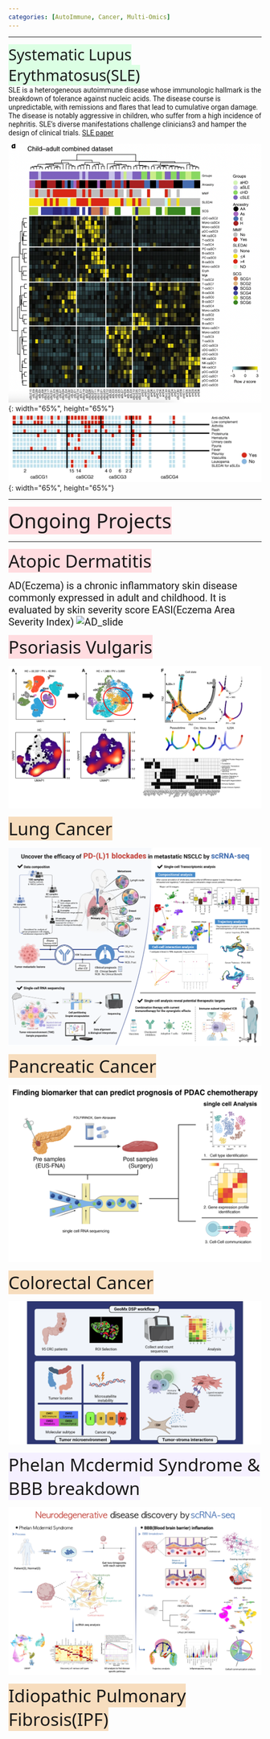 ```yaml
---
categories: [AutoImmune, Cancer, Multi-Omics]
---
```

---
<span style="font-family:Noto Sans ; font-size: 30px; background-color: #dcffe4">Systematic Lupus Erythmatosus(SLE)</span>  
<span style="font-family:Roboto; font size:4em"> SLE is a heterogeneous autoimmune disease whose immunologic hallmark is the breakdown of tolerance against nucleic acids. The disease course is unpredictable, with remissions and flares that lead to cumulative organ damage. The disease is notably aggressive in children, who suffer from a high incidence of nephritis. SLE’s diverse manifestations challenge clinicians3 and hamper the design of clinical trials. [SLE paper](https://www.nature.com/articles/s41590-020-0743-0)</span>

![Lupus_stratification](/assets/images/lupus.png){: width="65%", height="65%"}
![Lupus_Phenotypes](/assets/images/lupus2.png){: width="65%", height="65%"}

---
<span style="font-family:Noto Sans; font-size: 40px; background-color: #ffdce0"> Ongoing Projects </span>  

---

<span style="font-family:Noto Sans; font-size: 35px; background-color: #ffdce0"> Atopic Dermatitis </span>  
  
<span style="font-family:Roboto; font-size: 20px;">AD(Eczema) is a chronic inflammatory skin disease commonly expressed in adult and childhood. It is evaluated by skin severity score EASI(Eczema Area Severity Index)
![AD_slide](/assets/images/slide/AD_PBMC_GA.png)

<span style="font-family:Noto Sans; font-size: 35px;background-color: #ffdce0">Psoriasis Vulgaris </span>  
  
![PV_slide](/assets/images/slide/PV_GA.png)

<span style="font-family:Noto Sans; font-size: 35px;background-color: #F7DDBE">Lung Cancer </span>  
  
![LC_slide](/assets/images/slide/Lung_IOT_GA.png)

<span style="font-family:Noto Sans; font-size: 35px;background-color: #F7DDBE">Pancreatic Cancer </span>  
  
![PDAC_slide](/assets/images/slide/PDAC_GA.png)  

<span style="font-family:Noto Sans; font-size: 35px;background-color: #F7DDBE">Colorectal Cancer </span>  
  
![CRC_slide](/assets/images/slide/CRC_GA.png)  
  
<span style="font-family:Noto Sans; font-size: 35px;background-color: #f5f0ff">Phelan Mcdermid Syndrome & BBB breakdown </span>  
  
![Brain_slide](/assets/images/slide/Brain_GA.png)  
  
<span style="font-family:Noto Sans; font-size: 35px;background-color: #F7DDBE">Idiopathic Pulmonary Fibrosis(IPF) </span>  

